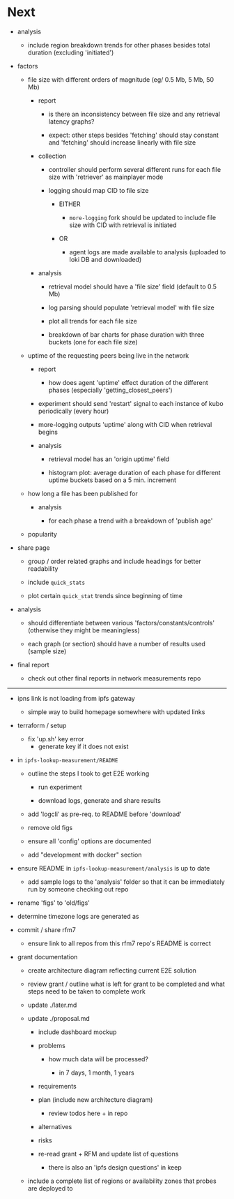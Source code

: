 # Next

* analysis

  * include region breakdown trends for other phases besides total duration (excluding 'initiated')

* factors

  * file size with different orders of magnitude (eg/ 0.5 Mb, 5 Mb, 50 Mb)

    * report

        * is there an inconsistency between file size and any retrieval latency graphs?

        * expect: other steps besides 'fetching' should stay constant and 'fetching' should increase linearly with file size

    * collection

      * controller should perform several different runs for each file size with 'retriever' as mainplayer mode

      * logging should map CID to file size

        * EITHER

          * `more-logging` fork should be updated to include file size with CID with retrieval is initiated

        * OR

          * agent logs are made available to analysis (uploaded to loki DB and downloaded)

    * analysis

      * retrieval model should have a 'file size' field (default to 0.5 Mb)

      * log parsing should populate 'retrieval model' with file size

      * plot all trends for each file size

      * breakdown of bar charts for phase duration with three buckets (one for each file size)

  * uptime of the requesting peers being live in the network

    * report

      * how does agent 'uptime' effect duration of the different phases (especially 'getting_closest_peers')

    * experiment should send 'restart' signal to each instance of kubo periodically (every hour)

    * more-logging outputs 'uptime' along with CID when retrieval begins

    * analysis

      * retrieval model has an 'origin uptime' field

      * histogram plot: average duration of each phase for different uptime buckets based on a 5 min. increment

  * how long a file has been published for

    * analysis

      * for each phase a trend with a breakdown of 'publish age'

  * popularity

* share page

  * group / order related graphs and include headings for better readability

  * include `quick_stats`

  * plot certain `quick_stat` trends since beginning of time

* analysis

  * should differentiate between various 'factors/constants/controls' (otherwise they might be meaningless)

  * each graph (or section) should have a number of results used (sample size)

* final report

  * check out other final reports in network measurements repo

---

* ipns link is not loading from ipfs gateway
  * simple way to build homepage somewhere with updated links


* terraform / setup
  * fix 'up.sh' key error
    * generate key if it does not exist

* in `ipfs-lookup-measurement/README`

    * outline the steps I took to get E2E working

      * run experiment

      * download logs, generate and share results

    * add 'logcli' as pre-req. to README before 'download'

    * remove old figs

    * ensure all 'config' options are documented


    * add "development with docker" section



* ensure README in `ipfs-lookup-measurement/analysis` is up to date

  * add sample logs to the 'analysis' folder so that it can be immediately run by someone checking out repo

* rename 'figs' to 'old/figs'

* determine timezone logs are generated as 

* commit / share rfm7

  * ensure link to all repos from this rfm7 repo's README is correct

* grant documentation

  * create architecture diagram reflecting current E2E solution

  * review grant / outline what is left for grant to be completed and what steps need to be taken to complete work

  * update ./later.md

  * update ./proposal.md

    * include dashboard mockup

    * problems

      * how much data will be processed?

        * in 7 days, 1 month, 1 years

    * requirements

    * plan (include new architecture diagram)

        * review todos here + in repo

    * alternatives

    * risks

    * re-read grant + RFM and update list of questions

      * there is also an 'ipfs design questions' in keep

  * include a complete list of regions or availability zones that probes are deployed to
